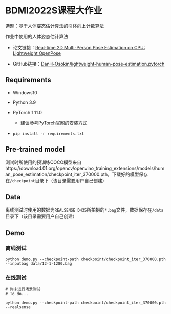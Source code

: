 # BDMI2022S课程大作业

选题：基于人体姿态估计算法的引体向上计数算法

作业中使用的人体姿态估计算法

+ 论文链接：[Real-time 2D Multi-Person Pose Estimation on CPU: Lightweight OpenPose](https://arxiv.org/pdf/1811.12004.pdf)

+ GitHub链接：[Daniil-Osokin/lightweight-human-pose-estimation.pytorch](https://github.com/Daniil-Osokin/lightweight-human-pose-estimation.pytorch)

## Requirements

+ Windows10

+ Python 3.9

+ PyTorch 1.11.0
  + 建议参考[PyTorch官网](https://pytorch.org/)的安装方式
+ `pip install -r requirements.txt`

## Pre-trained model

测试时所使用的预训练COCO模型来自https://download.01.org/opencv/openvino_training_extensions/models/human_pose_estimation/checkpoint_iter_370000.pth，下载好的模型保存在`/checkpoint`目录下（该目录需要用户自己创建）

## Data

离线测试时使用的数据为`REALSENSE D435`所拍摄的`*.bag`文件，数据保存在`/data`目录下（该目录需要用户自己创建）

## Demo

### 离线测试

```shell
python demo.py --checkpoint-path checkpoint/checkpoint_iter_370000.pth --inputbag data/12-1-1280.bag
```

### 在线测试

```shell
# 尚未进行场景测试
# To do...

python demo.py --checkpoint-path checkpoint/checkpoint_iter_370000.pth --realsense
```
